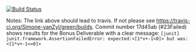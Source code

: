 [![Build Status](https://travis-ci.org/Simone-vanZyl/green.svg?branch=master)](https://travis-ci.org/Simone-vanZyl/green/builds)

Notes:
The link above should lead to travis. If not please see https://travis-ci.org/Simone-vanZyl/green/builds.
Commit number 17d45ab (#23Failed) shows results for the Bonus Deliverable with a clear message:
 ```[junit] junit.framework.AssertionFailedError: expected:<[1*v+-1<0]> but was:<[1*v+-1<=0]>```
